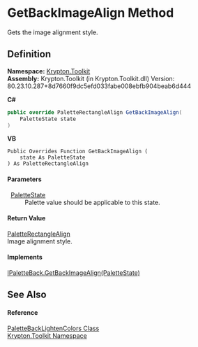 # GetBackImageAlign Method


Gets the image alignment style.



## Definition
**Namespace:** <a href="79d2eac2-21f4-54ff-7552-b20c33c30600.md">Krypton.Toolkit</a>  
**Assembly:** Krypton.Toolkit (in Krypton.Toolkit.dll) Version: 80.23.10.287+8d7660f9dc5efd033fabe008ebfb904beab6d444

**C#**
``` C#
public override PaletteRectangleAlign GetBackImageAlign(
	PaletteState state
)
```
**VB**
``` VB
Public Overrides Function GetBackImageAlign ( 
	state As PaletteState
) As PaletteRectangleAlign
```



#### Parameters
<dl><dt>  <a href="93e626cd-00cf-240e-06c6-ab4d47e982ba.md">PaletteState</a></dt><dd>Palette value should be applicable to this state.</dd></dl>

#### Return Value
<a href="a08dda3c-812d-0f91-9954-af55a04393ca.md">PaletteRectangleAlign</a>  
Image alignment style.

#### Implements
<a href="a29e72b7-5263-92dc-03e4-2908228a2d3e.md">IPaletteBack.GetBackImageAlign(PaletteState)</a>  


## See Also


#### Reference
<a href="54d53703-c429-5f86-4ae3-4c990bf50cf8.md">PaletteBackLightenColors Class</a>  
<a href="79d2eac2-21f4-54ff-7552-b20c33c30600.md">Krypton.Toolkit Namespace</a>  
